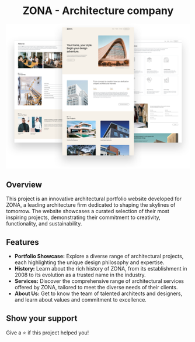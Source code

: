 <h1 align="center">ZONA - Architecture company</h1>

![Showcase](mockups/mockup_4.png)

## Overview

This project is an innovative architectural portfolio website developed for ZONA, a leading architecture firm dedicated to shaping the skylines of tomorrow. The website showcases a curated selection of their most inspiring projects, demonstrating their commitment to creativity, functionality, and sustainability.

## Features

- **Portfolio Showcase:** Explore a diverse range of architectural projects, each highlighting the unique design philosophy and expertise.
- **History:** Learn about the rich history of ZONA, from its establishment in 2008 to its evolution as a trusted name in the industry.
- **Services:** Discover the comprehensive range of architectural services offered by ZONA, tailored to meet the diverse needs of their clients.
- **About Us:** Get to know the team of talented architects and designers, and learn about values and commitment to excellence.

## Show your support

Give a ⭐️ if this project helped you!
